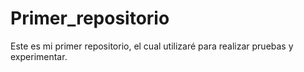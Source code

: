 # Primer_repositorio
Este es mi primer repositorio, el cual utilizaré para realizar pruebas y experimentar.
